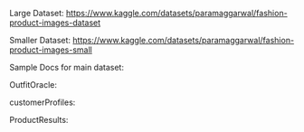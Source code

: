 Large Dataset: https://www.kaggle.com/datasets/paramaggarwal/fashion-product-images-dataset

Smaller Dataset: https://www.kaggle.com/datasets/paramaggarwal/fashion-product-images-small 

Sample Docs for main dataset:

OutfitOracle: 

customerProfiles: 

ProductResults:
